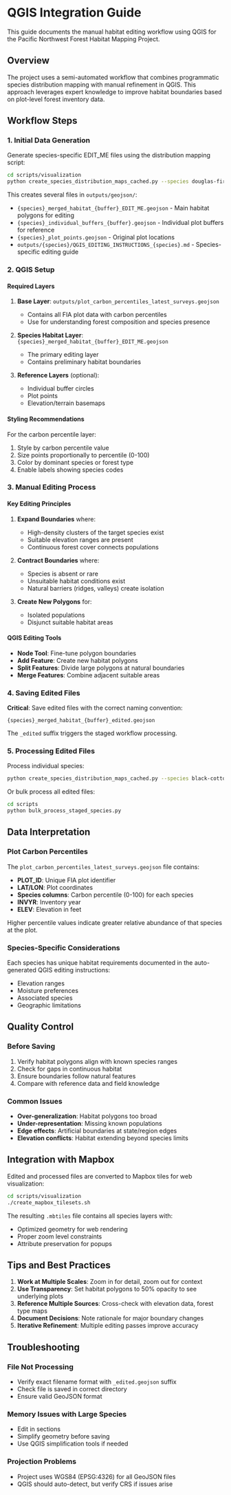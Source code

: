 # QGIS Integration Guide

This guide documents the manual habitat editing workflow using QGIS for the Pacific Northwest Forest Habitat Mapping Project.

## Overview

The project uses a semi-automated workflow that combines programmatic species distribution mapping with manual refinement in QGIS. This approach leverages expert knowledge to improve habitat boundaries based on plot-level forest inventory data.

## Workflow Steps

### 1. Initial Data Generation

Generate species-specific EDIT_ME files using the distribution mapping script:

```bash
cd scripts/visualization
python create_species_distribution_maps_cached.py --species douglas-fir --workflow generate
```

This creates several files in `outputs/geojson/`:
- `{species}_merged_habitat_{buffer}_EDIT_ME.geojson` - Main habitat polygons for editing
- `{species}_individual_buffers_{buffer}.geojson` - Individual plot buffers for reference
- `{species}_plot_points.geojson` - Original plot locations
- `outputs/{species}/QGIS_EDITING_INSTRUCTIONS_{species}.md` - Species-specific editing guide

### 2. QGIS Setup

#### Required Layers
1. **Base Layer**: `outputs/plot_carbon_percentiles_latest_surveys.geojson`
   - Contains all FIA plot data with carbon percentiles
   - Use for understanding forest composition and species presence

2. **Species Habitat Layer**: `{species}_merged_habitat_{buffer}_EDIT_ME.geojson`
   - The primary editing layer
   - Contains preliminary habitat boundaries

3. **Reference Layers** (optional):
   - Individual buffer circles
   - Plot points
   - Elevation/terrain basemaps

#### Styling Recommendations

For the carbon percentile layer:
1. Style by carbon percentile value
2. Size points proportionally to percentile (0-100)
3. Color by dominant species or forest type
4. Enable labels showing species codes

### 3. Manual Editing Process

#### Key Editing Principles

1. **Expand Boundaries** where:
   - High-density clusters of the target species exist
   - Suitable elevation ranges are present
   - Continuous forest cover connects populations

2. **Contract Boundaries** where:
   - Species is absent or rare
   - Unsuitable habitat conditions exist
   - Natural barriers (ridges, valleys) create isolation

3. **Create New Polygons** for:
   - Isolated populations
   - Disjunct suitable habitat areas

#### QGIS Editing Tools

- **Node Tool**: Fine-tune polygon boundaries
- **Add Feature**: Create new habitat polygons
- **Split Features**: Divide large polygons at natural boundaries
- **Merge Features**: Combine adjacent suitable areas

### 4. Saving Edited Files

**Critical**: Save edited files with the correct naming convention:
```
{species}_merged_habitat_{buffer}_edited.geojson
```

The `_edited` suffix triggers the staged workflow processing.

### 5. Processing Edited Files

Process individual species:
```bash
python create_species_distribution_maps_cached.py --species black-cottonwood --workflow staged
```

Or bulk process all edited files:
```bash
cd scripts
python bulk_process_staged_species.py
```

## Data Interpretation

### Plot Carbon Percentiles

The `plot_carbon_percentiles_latest_surveys.geojson` file contains:
- **PLOT_ID**: Unique FIA plot identifier
- **LAT/LON**: Plot coordinates
- **Species columns**: Carbon percentile (0-100) for each species
- **INVYR**: Inventory year
- **ELEV**: Elevation in feet

Higher percentile values indicate greater relative abundance of that species at the plot.

### Species-Specific Considerations

Each species has unique habitat requirements documented in the auto-generated QGIS editing instructions:
- Elevation ranges
- Moisture preferences  
- Associated species
- Geographic limitations

## Quality Control

### Before Saving

1. Verify habitat polygons align with known species ranges
2. Check for gaps in continuous habitat
3. Ensure boundaries follow natural features
4. Compare with reference data and field knowledge

### Common Issues

- **Over-generalization**: Habitat polygons too broad
- **Under-representation**: Missing known populations
- **Edge effects**: Artificial boundaries at state/region edges
- **Elevation conflicts**: Habitat extending beyond species limits

## Integration with Mapbox

Edited and processed files are converted to Mapbox tiles for web visualization:

```bash
cd scripts/visualization
./create_mapbox_tilesets.sh
```

The resulting `.mbtiles` file contains all species layers with:
- Optimized geometry for web rendering
- Proper zoom level constraints
- Attribute preservation for popups

## Tips and Best Practices

1. **Work at Multiple Scales**: Zoom in for detail, zoom out for context
2. **Use Transparency**: Set habitat polygons to 50% opacity to see underlying plots
3. **Reference Multiple Sources**: Cross-check with elevation data, forest type maps
4. **Document Decisions**: Note rationale for major boundary changes
5. **Iterative Refinement**: Multiple editing passes improve accuracy

## Troubleshooting

### File Not Processing
- Verify exact filename format with `_edited.geojson` suffix
- Check file is saved in correct directory
- Ensure valid GeoJSON format

### Memory Issues with Large Species
- Edit in sections
- Simplify geometry before saving
- Use QGIS simplification tools if needed

### Projection Problems
- Project uses WGS84 (EPSG:4326) for all GeoJSON files
- QGIS should auto-detect, but verify CRS if issues arise